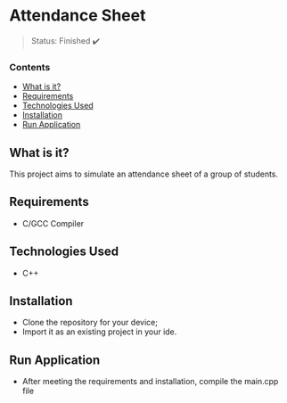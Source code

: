 <h1>Attendance Sheet</h1>

> Status: Finished ✔️

### Contents
  
* [What is it?](#what-is-it)
* [Requirements](#requirements)
* [Technologies Used](#technologies)
* [Installation](#installation)
* [Run Application](#run-application)

## <a name="what-is-it"></a>What is it?

This project aims to simulate an attendance sheet of a group of students.

## <a name="requirements"></a>Requirements

- C/GCC Compiler

## <a name="technologies"></a>Technologies Used

- C++

## <a name="installation"></a>Installation

- Clone the repository for your device;
- Import it as an existing project in your ide.

## <a name="run-application"></a>Run Application

- After meeting the requirements and installation, compile the main.cpp file
